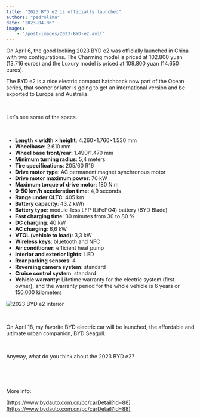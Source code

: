 ```yaml
---
title: "2023 BYD e2 is officially launched"
authors: "pedrolima"
date: "2023-04-06"
images: 
    - "/post-images/2023-BYD-e2.avif"
---
```


On April 6, the good looking 2023 BYD e2 was officially launched in China with two configurations. The Charming model is priced at 102.800 yuan (13.716 euros) and the Luxury model is priced at 109.800 yuan (14.650 euros).

The BYD e2 is a nice electric compact hatchback now part of the Ocean series, that sooner or later is going to get an international version and be exported to Europe and Australia.

 

Let's see some of the specs.

 

- **Length × width × height**: 4.260×1.760×1.530 mm
- **Wheelbase**: 2.610 mm
- **Wheel base front/rear**: 1.490/1.470 mm
- **Minimum turning radius**: 5,4 meters
- **Tire specifications**: 205/60 R16
- **Drive motor type**: AC permanent magnet synchronous motor
- **Drive motor maximum power**: 70 kW
- **Maximum torque of drive motor**: 180 N.m
- **0-50 km/h acceleration time**: 4,9 seconds
- **Range under CLTC**: 405 km
- **Battery capacity**: 43,2 kWh
- **Battery type**: module-less LFP (LiFePO4) battery (BYD Blade)
- **Fast charging time**: 30 minutes from 30 to 80 %
- **DC charging**: 40 kW
- **AC charging**: 6,6 kW
- **VTOL (vehicle to load)**: 3,3 kW
- **Wireless keys**: bluetooth and NFC
- **Air conditioner**: efficient heat pump
- **Interior and exterior lights**: LED
- **Rear parking sensors**: 4
- **Reversing camera system**: standard
- **Cruise control system**: standard
- **Vehicle warranty**: Lifetime warranty for the electric system (first owner), and the warranty period for the whole vehicle is 6 years or 150.000 kilometers

![2023 BYD e2 interior](post-images/2023-BYD-e2-interior.avif)

 

On April 18, my favorite BYD electric car will be launched, the affordable and ultimate urban companion, BYD Seagull.

 

Anyway, what do you think about the 2023 BYD e2?

 

 

More info:

[https://www.bydauto.com.cn/pc/carDetail?id=88](https://www.bydauto.com.cn/pc/carDetail?id=88)
